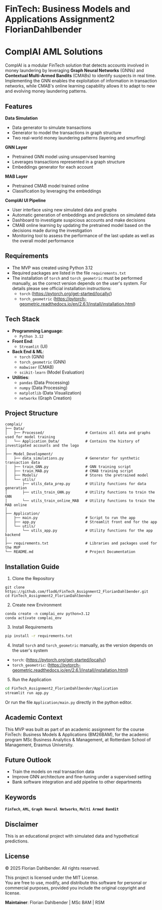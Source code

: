 # FinTech: Business Models and Applications Assignment2 FlorianDahlbender

# ComplAI AML Solutions
ComplAI is a modular FinTech solution that detects accounts involved in money laundering by leveraging **Graph Neural Networks** (GNNs) and **Contextual Multi-Armed Bandits** (CMABs) to identify suspects in real time. Implementing the GNN enables the exploitation of information in transaction networks, while CMAB's online learning capability allows it to adapt to new and evolving money laundering patterns. 

## Features

**Data Simulation**
- Data generator to simulate transactions
- Generator to model the transactions in graph structure
- Two real-world money laundering patterns (layering and smurfing)

**GNN Layer**
- Pretrained GNN model using unsupervised learning
- Leverages transactions represented in a graph structure
- Embeddings generator for each account

**MAB Layer**
- Pretrained CMAB model trained online
- Classification by leveraging the embeddings

**ComplAI UI Pipeline**
- User interface using new simulated data and graphs
- Automatic generation of embeddings and predictions on simulated data
- Dashboard to investigate suspicious accounts and make decisions
- CMAB online learning by updating the pretrained model based on the decisions made during the investigation
- Monitoring tool to assess the performance of the last update as well as the overall model performance

## Requirements
- The MVP was created using Python 3.12
- Required packages are listed in the file `requirements.txt`
- The installation of `torch` and `torch_geometric` must be performed manually, as the correct version depends on the user's system. For details please see official installation instructions:
     - `torch` (https://pytorch.org/get-started/locally/)
     - `torch_geometric` (https://pytorch-geometric.readthedocs.io/en/2.6.1/install/installation.html)

## Tech Stack
- **Programming Language**:
     - `Python 3.12`
- **Front End**:
     - `Streamlit` (UI)
- **Back End & ML**:
     - `torch` (GNN)
     - `torch_geometric` (GNN)
     - `mabwiser` (CMAB)
     - `scikit-learn` (Model Evaluation)
- **Utilities**:
     - `pandas` (Data Processing)
     - `numpy` (Data Processing)
     - `matplotlib` (Data Visualization)
     - `networkx` (Graph Creation)

## Project Structure
```
complai/
├── Data/                      
│   ├── Processed/                   # Contains all data and graphs used for model training
│   └── Application_Data/            # Contains the history of investigated accounts and the logo
│ 
├── Model_Development/          
│   ├── data_simulations.py          # Generator for synthetic transaction data
│   ├── train_GNN.py                 # GNN training script
│   ├── train_MAB.py                 # CMAB training script
│   ├── Models/                      # Stores the pretrained model
│   └── utils/
│       ├── utils_data_prep.py       # Utility functions for data generation
│       ├── utils_train_GNN.py       # Utility functions to train the GNN
│       └── utils_train_online_MAB   # Utility functions to train the MAB online
│
├── Application/
│   ├── main.py                      # Script to run the app
│   ├── app.py                       # Streamlit front end for the app
│   └── utils/                 
│       └── utils_app.py             # Utility functions for the app backend
│
├── requirements.txt                 # Libraries and packages used for the MVP
└── README.md                        # Project Documentation
```

## Installation Guide

1. Clone the Repository
```
git clone https://github.com/flod6/FinTech_Assignment2_FlorianDahlbender.git
cd FinTech_Assignment2_FlorianDahlbender
```

2. Create new Environment
```
conda create -n complai_env python=3.12
conda activate complai_env
```

3. Install Requirements
```bash
pip install -r requirements.txt
```

4. Install `torch` and `torch_geometric` manually, as the version depends on the user's system
- `torch`: (https://pytorch.org/get-started/locally/)
- `torch_geometric`: (https://pytorch-geometric.readthedocs.io/en/2.6.1/install/installation.html)

5. Run the Application
```bash
cd FinTech_Assignment2_FlorianDahlbender/Application
streamlit run app.py
```
Or run the file `Application/main.py` directly in the python editor. 

## Academic Context
This MVP was built as part of an academic assignment for the course FinTech: Business Models & Applications (BM26BAM), for the academic program MSc Business Analytics & Management, at Rotterdam School of Management, Erasmus University. 

## Future Outlook
- Train the models on real transaction data
- Improve GNN architecture and fine-tuning under a supervised setting
- Bank software integration and add pipeline to other departments

## Keywords
**`FinTech`**, **`AML`**, **`Graph Neural Networks`**, **`Multi Armed Bandit`**

## Disclaimer
This is an educational project with simulated data and hypothetical predictions. 

## License 
© 2025 Florian Dahlbender. All rights reserved.

This project is licensed under the MIT License.  
You are free to use, modify, and distribute this software for personal or commercial purposes, provided you include the original copyright and license. 

**Maintainer**: Florian Dahlbender | MSc BAM | RSM


   



